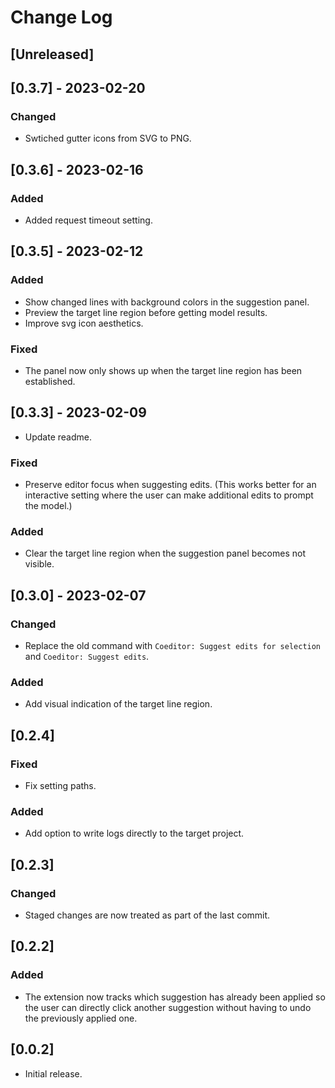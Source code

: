 # Change Log


## [Unreleased]

## [0.3.7] - 2023-02-20
### Changed
- Swtiched gutter icons from SVG to PNG.

## [0.3.6] - 2023-02-16
### Added
- Added request timeout setting.

## [0.3.5] - 2023-02-12
### Added
- Show changed lines with background colors in the suggestion panel.
- Preview the target line region before getting model results.
- Improve svg icon aesthetics.
### Fixed
- The panel now only shows up when the target line region has been established.

## [0.3.3] - 2023-02-09
- Update readme.
### Fixed
- Preserve editor focus when suggesting edits. (This works better for an interactive setting where the user can make additional edits to prompt the model.)
### Added
- Clear the target line region when the suggestion panel becomes not visible.

## [0.3.0] - 2023-02-07
### Changed
- Replace the old command with `Coeditor: Suggest edits for selection` and `Coeditor: Suggest edits`.
### Added
- Add visual indication of the target line region.

## [0.2.4]
### Fixed
- Fix setting paths. 
### Added 
- Add option to write logs directly to the target project.

## [0.2.3]
### Changed
- Staged changes are now treated as part of the last commit.

## [0.2.2]
### Added
- The extension now tracks which suggestion has already been applied so the user can directly click another suggestion without having to undo the previously applied one.

## [0.0.2]
- Initial release.